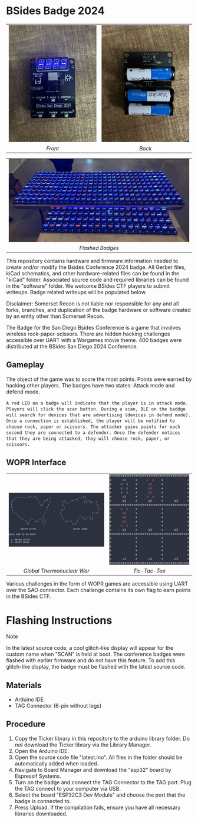# BSides Badge 2024
<div align="center">
<table>
  <tr>
    <td><img src="pictures/front.jpg" width=100%></td>
    <td><img src="pictures/back.jpg" width=100%></td>
  </tr>
  <tr>
    <td><em><center>Front</center></em></td>
    <td><em><center>Back</center></em></td>
  </tr>
  <tr>
 </table>
<table>
  <tr>
    <td><img src="pictures/all.jpg" width=100%></td>
  </tr>
  <tr>
    <td align=center><em>Flashed Badges</em></td>
  </tr>
  <tr>
 </table>
 </div>

This repository contains hardware and firmware information needed to create and/or modify the Bsides Conference 2024 badge. All Gerber files, kiCad schematics, and other hardware-related files can be found in the "kiCad" folder. Associated source code and required libraries can be found in the "software" folder. We welcome BSides CTF players to submit writeups. Badge related writeups will be populated below.

Disclaimer: Somerset Recon is not liable nor responsible for any and all forks, branches, and duplication of the badge hardware or software created by an entity other than Somerset Recon.

The Badge for the San Diego Bsides Conference is a game that involves wireless rock-paper-scissors. There are hidden hacking challenges accessible over UART with a Wargames movie theme. 400 badges were distributed at the BSides San Diego 2024 Conference.

## Gameplay

The object of the game was to score the most points. Points were earned by hacking other players. The badges have two states: Attack mode and defend mode. 

 	A red LED on a badge will indicate that the player is in attack mode. Players will click the scan button. During a scan, BLE on the baddge will search for devices that are advertising (devices in defend mode). Once a connection is established, the player will be notified to choose rock, paper or scissors. The attacker gains points for each second they are connected to a defender. Once the defender notices that they are being attacked, they will choose rock, paper, or scissors. 
## WOPR Interface
<div align="center">
<table>
  <tr>
    <td><img src="pictures/global-thermonuclear-war.gif" width=100%></td>
    <td><img src="pictures/tic-tac-toe.gif" width=100%></td>
  </tr>
  <tr>
    <td align=center><em>Global Thermonuclear War</em></td>
    <td align=center><em>Tic-Tac-Toe</em></td>
  </tr>
  <tr>
</table>
</div>
Various challenges in the form of WOPR games are accessible using UART over the SAO connector. Each challenge contains its own flag to earn points in the BSides CTF.

# Flashing Instructions
> [!NOTE]
> In the latest source code, a cool glitch-like display will appear for the custom name when "SCAN" is held at boot. The conference badges were flashed with earlier firmware and do not have this feature. To add this glitch-like display, the badge must be flashed with the latest source code.
## Materials
- Arduino IDE
- TAG Connector (6-pin without legs)
## Procedure
1. Copy the Ticker library in this repository to the arduino library folder. Do *not* download the Ticker library via the Library Manager.
2. Open the Arduino IDE.
3. Open the source code file "latest.ino". All files in the folder should be automatically added when loaded.
4. Navigate to Board Manager and download the "esp32" board by Espressif Systems.
5. Turn on the badge and connect the TAG Connector to the TAG port. Plug the TAG connect to your computer via USB.
6. Select the board "ESP32C3 Dev Module" and choose the port that the badge is connected to.
7. Press Upload. If the compilation fails, ensure you have all necessary libraries downloaded.
